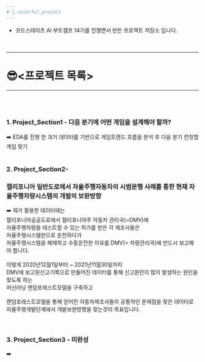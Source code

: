 ```yaml
---
# 🦄 colorful_project 
---
```


- 코드스테이츠 AI 부트캠프 14기를 진행면서 만든 프로젝트 저장소 입니다.
<br><br><br>
---
# 😎<프로젝트 목록>
---
<br><br>
### 1. **Project_Section1** - 다음 분기에 어떤 게임을 설계해야 할까?<br>
➡️ EDA를 진행 한 과거 데이터를 기반으로 게임트렌드 흐름을 분석 후 다음 분기 런칭할 게임 찾기
<br><br>
### 2. **Project_Section2-**  <br>
### **캘리포니아 일반도로에서 자율주행자동차의 시범운행 사례를 통한 현재 자율주행차량시스템의 개발의 보완방향**    <br>
➡️ 제가 활용한 데이터에는<br>
캘리포니아공공도로에서 캘리포니아주 자동차 관리국(=DMV)에<br>
자율주행차량을 테스트할 수 있는 허가를 받은 각 제조사들은<br>
자율주행시스템만으로 운전하다가<br>
자율주행시스템을 해제하고 수동운전한 이유를 DMV(= 차량관리국)에 반드시 보고해야 합니다.<br>
<br>
이렇게 2020년12월1일부터 ~ 2021년11월30일까지 <br>
DMV에 보고된신고기록으로 만들어진 데이터를 통해 신고원인이 많이 발생하는 원인을 찾도록 하는 <br>
머신러닝 랜덤포레스트모델을 구축하고 <br>
<br>
랜덤포레스트모델을 통해 얻어진 자동차제조사들의 공통적인 문제점을 찾은 데이터로 <br>
자율주행개발단계에서 개발보완방향을 찾는것이 목표입니다.<br>
<br><br>
### **3. Project_Section3 - 미완성**
➡️
<br><br>
